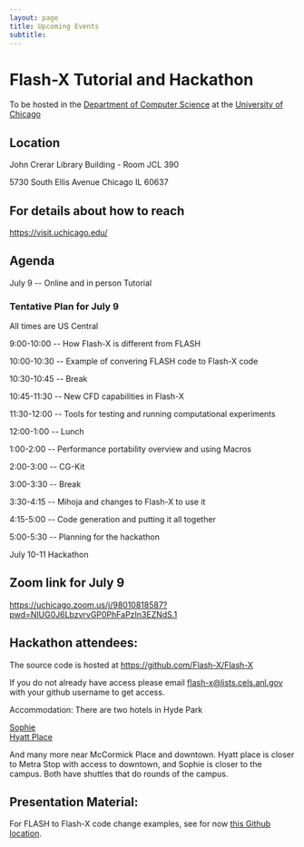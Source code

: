 ```yaml
---
layout: page
title: Upcoming Events
subtitle:  
---
```


# Flash-X Tutorial and Hackathon

To be hosted in the [Department of Computer Science](https://cs.uchicago.edu/)
at the [University of Chicago](https://www.uchicago.edu/) 

## Location
John Crerar Library Building - Room JCL 390

5730 South Ellis Avenue
Chicago IL 60637

## For details about how to reach
https://visit.uchicago.edu/

## Agenda
July 9 -- Online and in person Tutorial

### Tentative Plan for July 9 

All times are US Central

9:00-10:00   -- How Flash-X is different from FLASH 

10:00-10:30  -- Example of convering FLASH code to Flash-X code

10:30-10:45  -- Break

10:45-11:30  -- New CFD capabilities in Flash-X

11:30-12:00  -- Tools for testing and running computational experiments

12:00-1:00   -- Lunch

1:00-2:00    -- Performance portability overview and using Macros

2:00-3:00    -- CG-Kit

3:00-3:30    -- Break

3:30-4:15    -- Mihoja and changes to Flash-X to use it

4:15-5:00    -- Code generation and putting it all together

5:00-5:30    -- Planning for the hackathon 


July 10-11 Hackathon

 
## Zoom link for July 9

https://uchicago.zoom.us/j/98010818587?pwd=NlUG0J6LbzvrvGP0PhFaPzIn3EZNdS.1


## Hackathon attendees:

The source code is hosted at https://github.com/Flash-X/Flash-X

If you do not already have access please email flash-x@lists.cels.anl.gov with your github username to get access.

Accommodation: There are two hotels in Hyde Park 

[Sophie](https://preferredhotels.com/hotels/united-states/sophy-hyde-park?gad_source=1&gclid=Cj0KCQjw97SzBhDaARIsAFHXUWCHGP-5H5_n-VIFMgFPmUqSqtMVXc8nkXnBXUzaFpln4r0pbHVKILwaAiBCEALw_wcB&gclsrc=aw.ds)  
[Hyatt Place](https://www.reservationcounter.com/hotels/show/6124aea/hyatt-place-hyde-park/?cid=sem::TPRC::AW::Reservation_Counter_US_Midwest_Illinois::US_Illinois_Chicago_Hyatt_Place_Chicago-South/University_Medical_Center_did-6124aea::hyatt%20place%20hyde%20park::e&creative=612107803372&device=c&AdPos=&utm_source=google&utm_medium=cpc&utm_term=hyatt%20place%20hyde%20park&utm_campaign=Reservation_Counter_US_Midwest_Illinois&iv_=__iv_p_1_a_981229808_g_82451689851_w_kwd-298445860988_h_9021720_ii__d_c_v__n_g_c_612107803372_k_hyatt%20place%20hyde%20park_m_e_l__t__e__r__vi__&gad_source=1&gclid=Cj0KCQjw97SzBhDaARIsAFHXUWD7FaLQ7uwrtZ2Q270DYbHvNo8AsTnfr5hx-z9EQzd4CQvEyJbN_8waAsi_EALw_wcB)

And many more near McCormick Place and downtown. Hyatt place is closer to Metra Stop with access to downtown, and Sophie is closer to the campus. Both have shuttles that do rounds of the campus.

## Presentation Material:

For FLASH to Flash-X code change examples, see for now [this Github location](https://github.com/Flash-X/Flash-X/tree/hackathon2024/docs/TutorialJul2024).
